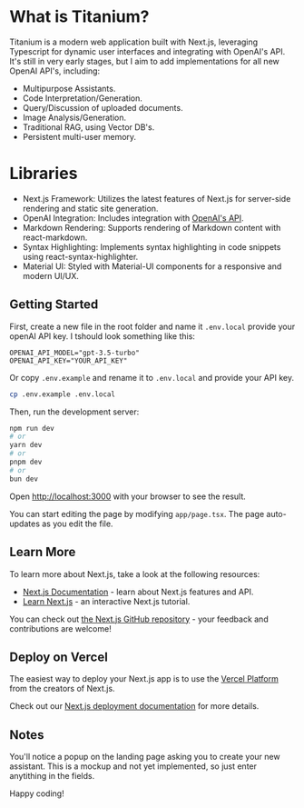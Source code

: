 # What is Titanium?

Titanium is a modern web application built with Next.js, leveraging Typescript for dynamic user interfaces and integrating with OpenAI's API. It's still in very early stages, but I aim to add implementations for all new OpenAI API's, including:

- Multipurpose Assistants.
- Code Interpretation/Generation.
- Query/Discussion of uploaded documents.
- Image Analysis/Generation.
- Traditional RAG, using Vector DB's.
- Persistent multi-user memory.

# Libraries

- Next.js Framework: Utilizes the latest features of Next.js for server-side rendering and static site generation.
- OpenAI Integration: Includes integration with [OpenAI's API](https://platform.openai.com/docs/api-reference).
- Markdown Rendering: Supports rendering of Markdown content with react-markdown.
- Syntax Highlighting: Implements syntax highlighting in code snippets using react-syntax-highlighter.
- Material UI: Styled with Material-UI components for a responsive and modern UI/UX.

## Getting Started

First, create a new file in the root folder and name it `.env.local` provide your openAI API key. I tshould look something like this:

```
OPENAI_API_MODEL="gpt-3.5-turbo"
OPENAI_API_KEY="YOUR_API_KEY"
```

Or copy `.env.example` and rename it to `.env.local` and provide your API key.

```bash
cp .env.example .env.local
```

Then, run the development server:

```bash
npm run dev
# or
yarn dev
# or
pnpm dev
# or
bun dev
```

Open [http://localhost:3000](http://localhost:3000) with your browser to see the result.

You can start editing the page by modifying `app/page.tsx`. The page auto-updates as you edit the file.

## Learn More

To learn more about Next.js, take a look at the following resources:

- [Next.js Documentation](https://nextjs.org/docs) - learn about Next.js features and API.
- [Learn Next.js](https://nextjs.org/learn) - an interactive Next.js tutorial.

You can check out [the Next.js GitHub repository](https://github.com/vercel/next.js/) - your feedback and contributions are welcome!

## Deploy on Vercel

The easiest way to deploy your Next.js app is to use the [Vercel Platform](https://vercel.com/new?utm_medium=default-template&filter=next.js&utm_source=create-next-app&utm_campaign=create-next-app-readme) from the creators of Next.js.

Check out our [Next.js deployment documentation](https://nextjs.org/docs/deployment) for more details.

## Notes

You'll notice a popup on the landing page asking you to create your new assistant. This is a mockup and not yet implemented, so just enter anytithing in the fields.

Happy coding!

